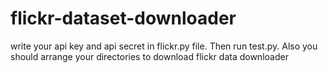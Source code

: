 # flickr-dataset-downloader

write your api key and api secret in flickr.py file.
Then run test.py. Also you should arrange your directories to download
flickr data downloader
